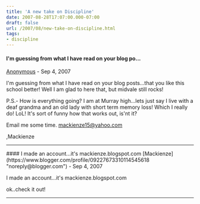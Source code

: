 ```yaml
---
title: 'A new take on Discipline'
date: 2007-08-28T17:07:00.000-07:00
draft: false
url: /2007/08/new-take-on-discipline.html
tags: 
- discipline
---
```


#### I'm guessing from what I have read on your blog po...
[Anonymous]( "noreply@blogger.com") - <time datetime="2007-09-06T15:50:00.000-07:00">Sep 4, 2007</time>

I'm guessing from what I have read on your blog posts...that you like this school better! Well I am glad to here that, but midvale still rocks!  
  
P.S.- How is everything going? I am at Murray high...lets just say I live with a deaf grandma and an old lady with short term memory loss! Which I really do! LoL! It's sort of funny how that works out, is'nt it?  
  
Email me some time. mackienze15@yahoo.com  
  
,Mackienze
<hr />
#### I made an account...it's mackienze.blogspot.com
[Mackienze](https://www.blogger.com/profile/09227673310114545618 "noreply@blogger.com") - <time datetime="2007-09-06T16:00:00.000-07:00">Sep 4, 2007</time>

I made an account...it's mackienze.blogspot.com  
  
ok..check it out!
<hr />

